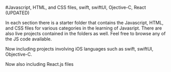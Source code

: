 #Javascript, HTML, and CSS files, swift, swiftUI, Ojective-C, React (UPDATED) 

In each section there is a starter folder that contains the Javascript, HTML, and CSS files for various categories in the learning of Javasript. There are also live projects contained in the folders as well. Feel free to browse any of the JS code available.

Now including projects involving iOS languages such as swift, swiftUI, Objective-C. 

Now also including React.js files
